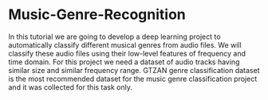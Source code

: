 # Music-Genre-Recognition
In this tutorial we are going to develop a deep learning project to automatically classify different musical genres from audio files. We will classify these audio files using their low-level features of frequency and time domain.  For this project we need a dataset of audio tracks having similar size and similar frequency range. GTZAN genre classification dataset is the most recommended dataset for the music genre classification project and it was collected for this task only.
